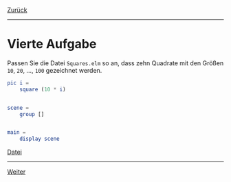 [Zurück](ColoredSquares.md)

---

# Vierte Aufgabe

Passen Sie die Datei `Squares.elm` so an, dass zehn Quadrate mit den Größen `10`, `20`, ..., `100` gezeichnet werden.

```elm
pic i =
    square (10 * i)


scene =
    group []


main =
    display scene
```

[Datei](https://raw.githubusercontent.com/jan-christiansen/Elm-Kurs/master/src/task04/Squares.elm)

---

[Weiter](Conditionals.md)
